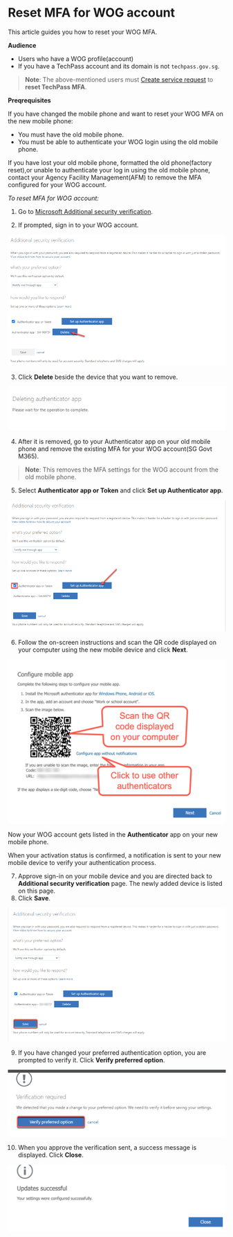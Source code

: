 # Reset MFA for WOG account

This article guides you how to reset your WOG MFA.

**Audience**

- Users who have a WOG profile(account)
- If you have a TechPass account and its domain is not ```techpass.gov.sg```.

>**Note**:
> The above-mentioned users must [Create service request](https://go.gov.sg/techpass-sr) to **reset TechPass MFA**. 

**Preqrequisites** 

If you have changed the mobile phone and want to reset your WOG MFA on the new mobile phone:

- You must have the old mobile phone.
- You must be able to authenticate your WOG login using the old mobile phone.

If you have lost your old mobile phone, formatted the old phone(factory reset),or unable to authenticate your log in using the old mobile phone, contact your Agency Facility Management(AFM) to remove the MFA configured for your WOG account.


 <!--Public officers might have to reset security verification for their WOG account in the following cases:

- Changed the mobile device that was used for security verification.
  - If you have lost your mobile device, contact your Agency Facility Management(AFM) team to remove the MFA configured for your WOG account before proceeding with the instructions on this page. Create a [service request](https://go.gov.sg/techpass-sr) to remove MFA configured for your TechPass account and then [reset your verification for TechPass](reset-techpass-mfa-for-new-device) in the new device.
- Deleted the Authenticator app from their mobile device.
- If public officers are transferred to a different agency, they can sign up for a new TechPass account while the old account to be terminated by their previous agency-->

  _To reset MFA for WOG account:_

1. Go to [Microsoft Additional security verification](https://account.activedirectory.windowsazure.com/proofup.aspx). 

2. If prompted, sign in to your WOG account.

<kbd>![delete-old-device](assets/images/security-verification-for-wog/reset-wog-mfa/delete-old-device.png)</kbd>

3. Click **Delete** beside the device that you want to remove.

<kbd>![deletion-in-progress](assets/images/security-verification-for-wog/reset-wog-mfa/deletion-in-progress.png)</kbd>

4. After it is removed, go to your Authenticator app on your old mobile phone and remove the existing MFA for your WOG account(SG Govt M365).

> **Note**: This removes the MFA settings for the WOG account from the old mobile phone.

5. Select **Authenticator app or Token** and click **Set up Authenticator app**.

<kbd>![after-verification](assets/images/security-verification-for-wog/reset-wog-mfa/after-verification.png)</kbd>

6. Follow the on-screen instructions and scan the QR code displayed on your computer using the new mobile device and click **Next**.

<kbd>![scan-qr-code](assets/images/security-verification-for-wog/reset-wog-mfa/scan-qr-code-updated.png)</kbd>

Now your WOG account gets listed in the **Authenticator** app on your new mobile phone. 

When your activation status is confirmed, a notification is sent to your new mobile device to verify your authentication process.

7. Approve sign-in on your mobile device and you are directed back to **Additional security verification** page. The newly added device is listed on this page.
8. Click **Save**.

<kbd>![](assets/images/security-verification-for-wog/reset-wog-mfa/save-new-device.png)</kbd>

9. If you have changed your preferred authentication option, you are prompted to verify it. Click **Verify preferred option**.

<kbd>![](assets/images/security-verification-for-wog/reset-wog-mfa/verification-required.png)</kbd>

10. When you approve the verification sent, a success message is displayed. Click **Close**.

<kbd>![](assets/images/security-verification-for-wog/reset-wog-mfa/reset-successful.png)</kbd>
